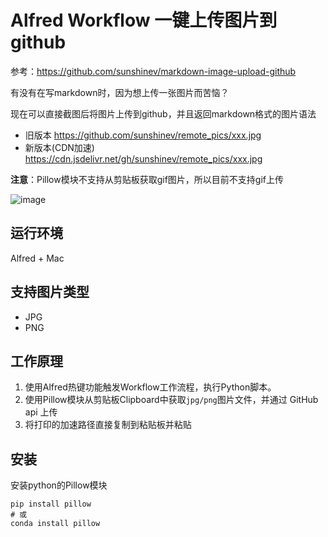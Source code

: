 # Alfred Workflow 一键上传图片到github

参考：https://github.com/sunshinev/markdown-image-upload-github

有没有在写markdown时，因为想上传一张图片而苦恼？

现在可以直接截图后将图片上传到github，并且返回markdown格式的图片语法

- 旧版本 https://github.com/sunshinev/remote_pics/xxx.jpg
- 新版本(CDN加速) https://cdn.jsdelivr.net/gh/sunshinev/remote_pics/xxx.jpg


**注意**：Pillow模块不支持从剪贴板获取gif图片，所以目前不支持gif上传

![image](https://cdn.jsdelivr.net/gh/sunshinev/remote_pics/kapture-alfred.gif)

## 运行环境

Alfred + Mac  

## 支持图片类型
- JPG
- PNG

## 工作原理
1. 使用Alfred热键功能触发Workflow工作流程，执行Python脚本。
2. 使用Pillow模块从剪贴板Clipboard中获取`jpg/png`图片文件，并通过 GitHub api 上传
3. 将打印的加速路径直接复制到粘贴板并粘贴

## 安装

安装python的Pillow模块
```
pip install pillow
# 或
conda install pillow
```

